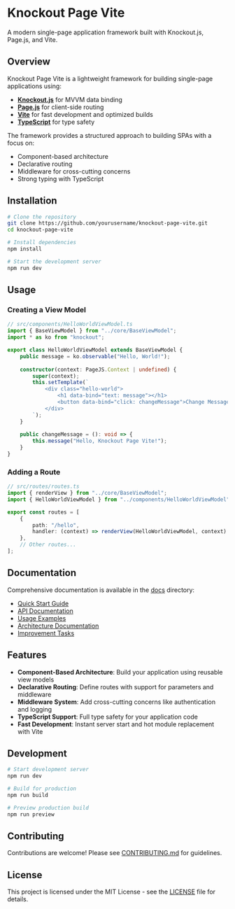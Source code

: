 # Knockout Page Vite

A modern single-page application framework built with Knockout.js, Page.js, and Vite.

## Overview

Knockout Page Vite is a lightweight framework for building single-page applications using:

- **[Knockout.js](https://knockoutjs.com/)** for MVVM data binding
- **[Page.js](https://github.com/visionmedia/page.js)** for client-side routing
- **[Vite](https://vitejs.dev/)** for fast development and optimized builds
- **[TypeScript](https://www.typescriptlang.org/)** for type safety

The framework provides a structured approach to building SPAs with a focus on:

- Component-based architecture
- Declarative routing
- Middleware for cross-cutting concerns
- Strong typing with TypeScript

## Installation

```bash
# Clone the repository
git clone https://github.com/yourusername/knockout-page-vite.git
cd knockout-page-vite

# Install dependencies
npm install

# Start the development server
npm run dev
```

## Usage

### Creating a View Model

```typescript
// src/components/HelloWorldViewModel.ts
import { BaseViewModel } from "../core/BaseViewModel";
import * as ko from "knockout";

export class HelloWorldViewModel extends BaseViewModel {
    public message = ko.observable("Hello, World!");
    
    constructor(context: PageJS.Context | undefined) {
        super(context);
        this.setTemplate(`
            <div class="hello-world">
                <h1 data-bind="text: message"></h1>
                <button data-bind="click: changeMessage">Change Message</button>
            </div>
        `);
    }
    
    public changeMessage = (): void => {
        this.message("Hello, Knockout Page Vite!");
    }
}
```

### Adding a Route

```typescript
// src/routes/routes.ts
import { renderView } from "../core/BaseViewModel";
import { HelloWorldViewModel } from "../components/HelloWorldViewModel";

export const routes = [
    {
        path: "/hello",
        handler: (context) => renderView(HelloWorldViewModel, context)
    },
    // Other routes...
];
```

## Documentation

Comprehensive documentation is available in the [docs](docs) directory:

- [Quick Start Guide](docs/README.md#quick-start-guide)
- [API Documentation](docs/README.md#api-documentation)
- [Usage Examples](docs/README.md#usage-examples)
- [Architecture Documentation](docs/architecture.md)
- [Improvement Tasks](docs/tasks.md)

## Features

- **Component-Based Architecture**: Build your application using reusable view models
- **Declarative Routing**: Define routes with support for parameters and middleware
- **Middleware System**: Add cross-cutting concerns like authentication and logging
- **TypeScript Support**: Full type safety for your application code
- **Fast Development**: Instant server start and hot module replacement with Vite

## Development

```bash
# Start development server
npm run dev

# Build for production
npm run build

# Preview production build
npm run preview
```

## Contributing

Contributions are welcome! Please see [CONTRIBUTING.md](CONTRIBUTING.md) for guidelines.

## License

This project is licensed under the MIT License - see the [LICENSE](LICENSE) file for details.